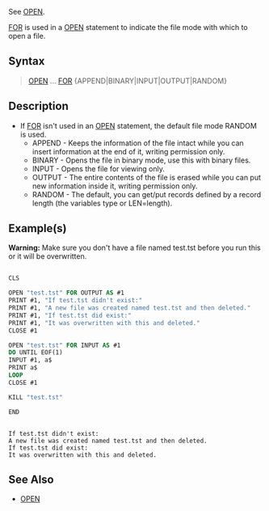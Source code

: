 See [OPEN](OPEN).

[FOR](FOR-(file-statement)) is used in a [OPEN](OPEN) statement to indicate the file mode with which to open a file.

## Syntax

> [OPEN](OPEN) ... [FOR](FOR-(file-statement)) {APPEND|BINARY|INPUT|OUTPUT|RANDOM}

## Description

* If [FOR](FOR-(file-statement)) isn't used in an [OPEN](OPEN) statement, the default file mode RANDOM is used.
  * APPEND - Keeps the information of the file intact while you can insert information at the end of it, writing permission only.
  * BINARY - Opens the file in binary mode, use this with binary files.
  * INPUT - Opens the file for viewing only.
  * OUTPUT - The entire contents of the file is erased while you can put new information inside it, writing permission only.
  * RANDOM - The default, you can get/put records defined by a record length (the variables type or LEN=length).

## Example(s)

**Warning:** Make sure you don't have a file named test.tst before you run this or it will be overwritten.

```vb

CLS

OPEN "test.tst" FOR OUTPUT AS #1
PRINT #1, "If test.tst didn't exist:"
PRINT #1, "A new file was created named test.tst and then deleted."
PRINT #1, "If test.tst did exist:"
PRINT #1, "It was overwritten with this and deleted."
CLOSE #1

OPEN "test.tst" FOR INPUT AS #1
DO UNTIL EOF(1)
INPUT #1, a$
PRINT a$
LOOP
CLOSE #1

KILL "test.tst"

END


```

```text

If test.tst didn't exist:
A new file was created named test.tst and then deleted.
If test.tst did exist:
It was overwritten with this and deleted.

```

## See Also

* [OPEN](OPEN)
